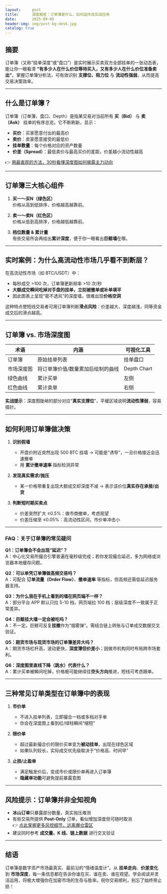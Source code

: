 ```yaml
---
layout:     post
title:      深度解密：订单簿是什么、如何运作及实战应用
date:       2025-09-05
header-img: img/post-bg-desk.jpg
catalog: true
---
```


## 摘要  
订单簿（又称“挂单深度”或“盘口”）是实时展示买卖双方全部挂单的一张动态表，能让你一眼看清 **“有多少人在什么价位等待买入，又有多少人在什么价位准备卖出”**。掌握订单簿分析法，可有效识别 **支撑位、阻力位** 与 **流动性强弱**，从而提高交易决策效率。

---

## 什么是订单簿？

订单簿（订单簿、盘口、Depth）是指某交易对当前所有 **买（Bid）** 与 **卖（Ask）** 挂单的有序总览。它不断刷新，显示：

- **买价**：买家愿意付出的最高价  
- **卖价**：卖家愿意接受的最低价  
- **挂单数量**：每个价格对应的资产数量  
- **价差（Spread）**：最低卖价与最高买价的差距，价差越小流动性越高

👉 [用最直观的方法，30秒看懂深度图如何揭露主力动向](https://okxdog.com/)

---

## 订单簿三大核心组件

1. **买一～买N（绿色区）**  
   价格从高到低排序，价格越高越靠前。

2. **卖一～卖N（红色区）**  
   价格从低到高排序，价格越低越靠前。

3. **档位数量 & 累计量**  
   有些交易所会再给出**累计深度**，便于你一眼看出**巨鲸墙**在哪。

---

## 实时案例：为什么高流动性市场几乎看不到断层？

在高流动性市场（如 BTC/USDT）中：  
- 每秒成交 >100 次，订单簿更新频率 >10 次/秒  
- **大额成交瞬间吃掉对手盘的挂单，立刻被撤单或补单填平**  
- 因此图表上呈现“密不透风”的深度墙，很难出现**价格空洞**

这种特点使短线交易者可用订单簿判断**滑点风险**：价差越大、深度越浅，同等资金成交后的滑点越高。

---

## 订单簿 vs. 市场深度图

| 术语                | 内涵                              | 可视化工具          |
|---------------------|-----------------------------------|---------------------|
| 订单簿              | 原始挂单列表                      | 挂单盘口            |
| 市场深度图          | 将订单簿价值/数量累加后绘制的曲线 | Depth Chart         |
| 绿色曲线            | 累计买单                          | 左侧                |
| 红色曲线            | 累计卖单                          | 右侧                |

**实战提示**：深度图陡峭的部分对应“**真实支撑位**”，平缓区域说明**流动性薄弱**，容易插针。

---

## 如何利用订单簿做决策

1. **识别假墙**  
   - 开盘价附近突然出现 500 BTC 挂墙 → 可能是“诱导”，一旦价格接近会迅速撤单  
   - 用 **累计撤单速率** 指标检测异常

2. **发现真实需求/抛压**  
   - 某一价格带重复出现大额成交却深度不减 → 表示该价位**真实存在承接/出货**

3. **判断短时期买卖点**  
   - 价差突然扩大 ≥0.5%：做市商撤单，考虑观望  
   - 价差压缩至 ≤0.05%：高流动性区间，市价单冲击小

---

### FAQ：关于订单簿的常见疑问

**Q1：订单簿会不会出现“延迟”？**  
A：中心化交易所撮合引擎普遍在毫秒级完成；若你发现撮合延迟，多为网络或浏览器本地缓存问题。

**Q2：可以单凭订单簿做高频交易吗？**  
A：可配合 **订单流量（Order Flow）**、**撤单速率** 等指标，但高频还需低延迟服务器支持。

**Q3：为什么我在手机上看到的墙在网页端不一样？**  
A：部分平台 APP 默认只拉 5-10 档，网页端拉 100 档；层级深度不一致属于正常差异。

**Q4：巨鲸挂大墙一定会被吃吗？**  
A：不一定。巨鲸可反复**挂撤**作为“烟雾弹”。需结合链上转账与订单成交数据交叉验证。

**Q5：期货市场与现货市场的订单簿差异大吗？**  
A：期货市场杠杆高，波动更快，**深度薄但价差小**；因做市机构同时布局跨市场套利。

**Q6：深度图里直线下降（跳水）代表什么？**  
A：累计买单被瞬间吃掉，价格极可能继续往**空头方向**推进，短线可考虑跟单。

---

## 三种常见订单类型在订单簿中的表现

1. **市价单**  
   - 不进入挂单列表，立即撮合一档或多档对手单  
   - 你会在深度图上看到红/绿柱瞬间“缩短”

2. **限价单**  
   - 超过最新撮合价的限价买单变为**被动挂单**，出现在绿色区域  
   - 如果队列较长，实际成交优先级取决于“价格高、时间早”

3. **止损/止盈单**  
   - 满足触发价后，变成市价或限价单再进入订单簿  
   - **隐藏单功能**可避免提前暴露意图

---

## 风险提示：订单簿并非全知视角

- **冰山订单**只暴露部分数量，真实抛压难测  
- 有些交易所提供 **Post-Only** 订单，看似增加深度但可随时取消  
👉 [点此掌握更多风控细节，远离爆仓雷区](https://okxdog.com/)  
- 建议同时参考 **成交量、K 线、链上数据** 进行交叉验证

---

## 结语

订单簿是数字资产市场最真实、最前沿的“情绪温度计”。从 **挂单走向**、**价差变化** 到 **市场深度**，每一条信息都在告诉你谁在买、谁在卖、谁在观望。学会阅读并灵活运用，将极大增强你在加密市场的生存与胜率。祝你交易顺利，别忘了始终带止损！